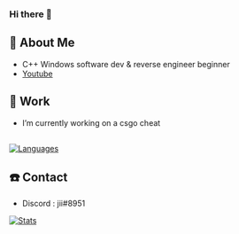 ### Hi there 👋

## 📖 About Me
 - C++ Windows software dev & reverse engineer beginner 
 - [Youtube](https://www.youtube.com/channel/UChpTYSEusBzQH9293srmZ9w)

## 🔭 Work
 - I’m currently working on a csgo cheat
## 
[![Languages](https://git-stats-tau.vercel.app/api/top-langs/?username=NaiJii&count_private=true)](https://github.com/NaiJii)

## ☎️ Contact
 - Discord : jii#8951

[![Stats](https://git-stats-tau.vercel.app/api?theme=tokyonight&include_all_commits=true&count_private=true&username=NaiJii&show_icons=true)](https://github.com/NaiJii)


